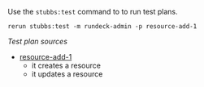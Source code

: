 
Use the `stubbs:test` command to to run test plans.

    rerun stubbs:test -m rundeck-admin -p resource-add-1

*Test plan sources*

* [resource-add-1](tests/resource-add-1.html)
  * it creates a resource
  * it updates a resource

